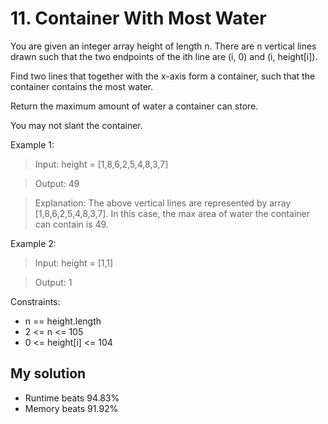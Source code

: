 # 11. Container With Most Water

You are given an integer array height of length n. There are n vertical lines drawn such that the two endpoints of the ith line are (i, 0) and (i, height[i]).

Find two lines that together with the x-axis form a container, such that the container contains the most water.

Return the maximum amount of water a container can store.

You may not slant the container.

Example 1:
> Input: height = [1,8,6,2,5,4,8,3,7]

> Output: 49

> Explanation: The above vertical lines are represented by array [1,8,6,2,5,4,8,3,7]. In this case, the max area of water the container can contain is 49.

Example 2:
> Input: height = [1,1]

> Output: 1

Constraints:
* n == height.length
* 2 <= n <= 105
* 0 <= height[i] <= 104

## My solution
* Runtime beats 94.83%
* Memory beats 91.92%
